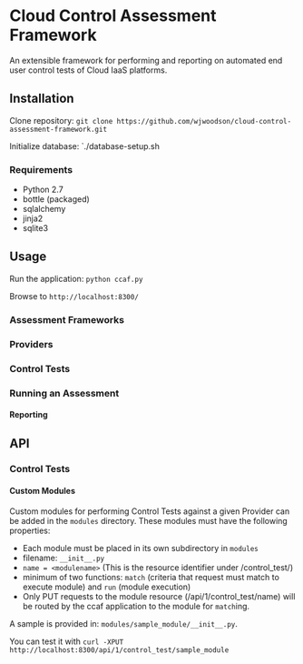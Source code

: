 # Cloud Control Assessment Framework
An extensible framework for performing and reporting on automated end user control tests of Cloud IaaS platforms.


## Installation

Clone repository: `git clone https://github.com/wjwoodson/cloud-control-assessment-framework.git`

Initialize database: `./database-setup.sh

### Requirements
- Python 2.7
-  bottle (packaged)
-  sqlalchemy
-  jinja2
- sqlite3

## Usage

Run the application: `python ccaf.py`

Browse to `http://localhost:8300/`

### Assessment Frameworks

### Providers 

### Control Tests

### Running an Assessment

#### Reporting


## API

### Control Tests

#### Custom Modules
Custom modules for performing Control Tests against a given Provider can be added in the `modules` directory. These modules must have the following properties:

- Each module must be placed in its own subdirectory in `modules`
- filename: `__init__.py`
- `name = <modulename>` (This is the resource identifier under /control_test/)
- minimum of two functions: `match` (criteria that request must match to execute module) and `run` (module execution)
- Only PUT requests to the module resource (/api/1/control_test/name) will be routed by the ccaf application to the module for `match`ing.

A sample is provided in: `modules/sample_module/__init__.py`.

You can test it with `curl -XPUT http://localhost:8300/api/1/control_test/sample_module`


